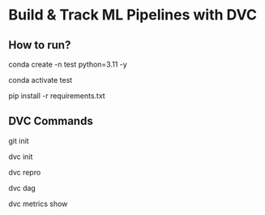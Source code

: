 

# Build & Track ML Pipelines with DVC

## How to run?

conda create -n test python=3.11 -y

conda activate test

pip install -r requirements.txt


## DVC Commands

git init

dvc init

dvc repro

dvc dag

dvc metrics show